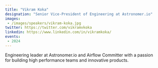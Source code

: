 ```yaml
---
title: "Vikram Koka"
designation: "Senior Vice-President of Engineering at Astronomer.io"
images:
 - /images/speakers/vikram-koka.jpg
twitter: https://twitter.com/vikramvkoka
linkedin: https://www.linkedin.com/in/vikramkoka/
events:
 - 2024
---
```


Engineering leader at Astronomer.io and Airflow Committer with a passion for building high performance teams and innovative products.